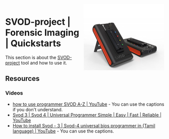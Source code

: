 <img src="../assets/svod-project.png" alt="SVOD project (tool picture)" style="width: 255px;" align="right">

# SVOD-project | Forensic Imaging | Quickstarts
This section is about the [SVOD-project](https://shop.svod-project.com/) tool and how to use it.

## Resources
### Videos
- [how to use programmer SVOD A-Z | YouTube](https://www.youtube.com/watch?v=S_zSDy5KqcE) - You can use the captions if you don't understand.
- [Svod 3 | Svod 4 | Universal Programmer Simple | Easy | Fast | Reliable | YouTube](https://www.youtube.com/watch?v=F8A-t4449kQ)
- [How to install Svod - 3 | Svod-4 universal bios programmer in (Tamil language) | YouTube](https://www.youtube.com/watch?v=n_JuTorV42E) - You can use the captions.
